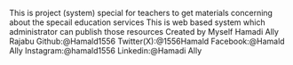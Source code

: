 This is project (system) special for teachers to get materials concerning about the specail education services
This is web based system which administrator can publish those resources
Created by Myself Hamadi Ally Rajabu
Github:@Hamald1556
Twitter(X):@1556Hamald
Facebook:@Hamald Ally
Instagram:@hamald1556
Linkedin:@Hamadi Ally
